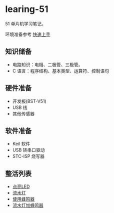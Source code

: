 # learing-51
51 单片机学习笔记。

环境准备参考 [快速上手](https://mp.weixin.qq.com/s/2vgQAtJi6ggmhmlkMRvqTw)

## 知识储备
- 电路知识：电阻、二极管、三极管。
- C 语言：程序结构、基本类型、运算符、控制语句

## 硬件准备
- 开发板(BST-V51)
- USB 线
- 其他传感器

## 软件准备
- Keil 软件
- USB 转串口驱动
- STC-ISP 烧写器

## 整活列表
- [点亮LED](https://github.com/dannycn/learing-51/tree/master/led-start)
- [流水灯](https://github.com/dannycn/learing-51/tree/master/led-water)
- [使用蜂鸣器](https://github.com/dannycn/learing-51/tree/master/fm)
- [流水灯加蜂鸣器](https://github.com/dannycn/learing-51/tree/master/led-fm)
